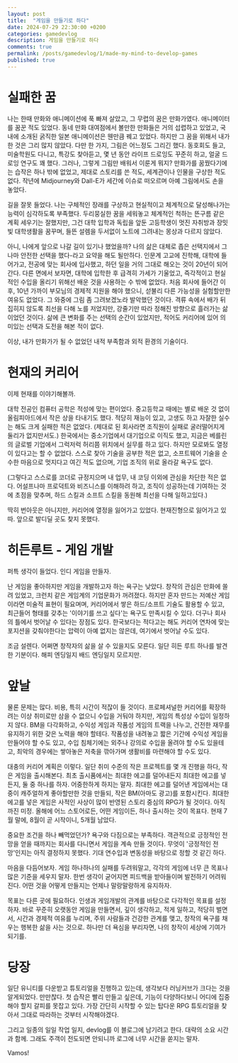 ```yaml
---
layout: post
title:  "게임을 만들기로 하다"
date: 2024-07-29 22:30:00 +0200
categories: gamedevlog
description: 게임을 만들기로 하다
comments: true
permalink: /posts/gamedevlog/1/made-my-mind-to-develop-games
published: true
---
```


# 실패한 꿈

나는 한때 만화와 애니메이션에 푹 빠져 살았고, 그 무렵의 꿈은 만화가였다. 애니메이터를 꿈꾼 적도 있었다. 동네 만화 대여점에서 볼만한 만화들은 거의 섭렵하고 있었고, 국내에 소개된 굵직한 일본 애니메이션은 웬만큼 꿰고 있었다. 하지만 그 꿈을 위해서 내가 한 것은 그리 많지 않았다. 다만 한 가지, 그림은 어느정도 그리긴 했다. 동호회도 들고, 미술학원도 다니고, 특강도 찾아듣고, 몇 년 동안 라이프 드로잉도 꾸준히 하고, 얼굴 드로잉 연구도 꽤 했다. 그러나, 그렇게 그림만 배워서 이룬게 뭐지? 만화가를 꿈꿨다기에는 습작은 하나 밖에 없었고, 제대로 스토리를 쓴 적도, 세계관이나 인물을 구상한 적도 없다. 작년에 Midjourney와 Dall-E가 세간에 이슈로 떠오르며 아예 그림에서도 손을 놓았다.

길을 잘못 들었다. 나는 구체적인 장래를 구상하고 현실적이고 체계적으로 달성해나가는 능력이 심각하도록 부족했다. 두리뭉실한 꿈을 세워놓고 체계적인 척하는 뜬구름 같은 계획 세우기는 잘했지만, 그건 대학 입학과 독립을 앞둔 고등학생이 멋진 자취방과 장밋빛 대학생활을 꿈꾸며, 들뜬 설렘을 두서없이 노트에 그려내는 몽상과 다르지 않았다.

아니, 나에게 앞으로 나갈 길이 있기나 했었을까? 나의 삶은 대체로 좁은 선택지에서 그나마 안전한 선택을 했다-라고 요약을 해도 될만하다. 인문계 고교에 진학해, 대학에 들어가고, 전공에 맞는 회사에 입사했고, 하던 일을 거의 그대로 해오는 것이 20년이 되어간다. 다른 면에서 보자면, 대학에 입학한 후 급격히 가세가 기울었고, 즉각적이고 현실적인 수입을 올리기 위해선 배운 것을 사용하는 수 밖에 없었다. 처음 회사에 들어간 이후, 10년 가까이 부모님의 경제적 지원을 해야 했으니, 섣불리 다른 가능성을 실험할만한 여유도 없었다. 그 와중에 그림 좀 그려보겠노라 발악했던 것이다. 격류 속에서 배가 뒤집히지 않도록 최선을 다해 노를 저었지만, 강줄기만 따라 정해진 방향으로 흘러가는 삶이었던 것이다. 삶에 큰 변화를 주는 선택의 순간이 있었지만, 적어도 커리어에 있어 의미있는 선택과 도전을 해본 적이 없다.

이상, 내가 만화가가 될 수 없었던 내적 부족함과 외적 환경의 기술이다.

# 현재의 커리어

이제 현재를 이야기해볼까.

대학 전공인 컴퓨터 공학은 적성에 맞는 편이었다. 중고등학교 때에는 별로 배운 것 없이 올림피아드에서 작은 상을 타내기도 했다. 적당히 재능이 있고, 고생도 하고 자잘한 실수는 해도 크게 실패한 적은 없었다. (제대로 된 회사라면 조직원이 실패로 굴러떨어지게 둘리가 없지만서도.) 한국에서는 중소기업에서 대기업으로 이직도 했고, 지금은 베를린의 글로벌 기업에서 그럭저럭 허리쯤 위치에서 실무를 하고 있다. 하지만 모로봐도 열정이 있다고는 할 수 없었다. 스스로 찾아 기술을 공부한 적은 없고, 소프트웨어 기술을 순수한 마음으로 멋지다고 여긴 적도 없으며, 기업 조직의 위로 올라갈 욕구도 없다.

(그렇다고 스스로를 코더로 규정지으며 내 업무, 내 코딩 이외에 관심을 차단한 적은 없다. 어설프나마 프로덕트와 비즈니스를 이해하려 하고, 조직이 성공하는데 기여하는 것에 초점을 맞추며, 하드 스킬과 소프트 스킬을 동원해 최선을 다해 일하고있다.)

딱히 번아웃은 아니지만, 커리어에 열정을 잃어가고 있었다. 현재진형으로 잃어가고 있따. 앞으로 발디딜 곳도 찾지 못했다.

# 히든루트 - 게임 개발

퍼특 생각이 들었다. 인디 게임을 만들자.

난 게임을 좋아하지만 게임을 개발하고자 하는 욕구는 낮았다. 창작의 관심은 만화에 쏠려 있었고, 크런치 같은 게임계의 기업문화가 꺼려졌다. 하지만 혼자 만드는 저예산 게임이라면 미술적 표현이 필요며며, 커리어에서 쌓은 하드/소프트 기술도 활용할 수 있고, 최근들어 형태를 갖추는 '이야기를 쓰고 싶다'는 욕구도 만족시킬 수 있다. 더구나 회사의 틀에서 벗어날 수 있다는 장점도 있다. 한국보다는 적다고는 해도 커리어 연차에 맞는 포지션을 갖춰야한다는 압력이 아예 없지는 않은데, 여기에서 벗어날 수도 있다.

조금 설렌다. 어쩌면 창작자의 삶을 살 수 있을지도 모른다. 일단 히든 루트 하나를 발견한 기분이다. 해피 엔딩일지 배드 엔딩일지 모르지만.

# 앞날

물론 문제는 많다. 비용, 특히 시간이 적잖이 들 것이다. 프로페셔널한 커리어를 확장하려는 이상 취미로만 삼을 수 없으니 수입을 거둬야 하지만, 게임의 특성상 수입이 일정하지 않다. BM을 다각화하고, 수익성 게임과 작품성 게임의 트랙을 나누고, 건전한 재무를 유지하기 위한 갖은 노력을 해야 할테다. 작품성을 내려놓고 짧은 기간에 수익성 게임을 만들어야 할 수도 있고, 수입 침체기에는 외주나 강의로 수입을 올려야 할 수도 있을테고, 최악의 경우에는 쌓아놓은 저축을 깎아가며 생활비를 마련해야 할 수도 있다.

대충의 커리어 계획은 이렇다. 일단 취미 수준의 작은 프로젝트를 몇 개 진행을 하다, 작은 게임을 출시해본다. 최초 출시품에서는 최대한 에고를 덜어내든지 최대한 에고를 넣든지, 둘 중 하나를 하자. 어중한하게 하지는 말자. 최대한 에고를 덜어낸 게임에서는 대중이 캐주얼하게 좋아할만한 것을 만들되, 작은 BM(아마도 광고)를 포함시킨다. 최대한 에고를 넣은 게임은 사적인 사상이 많이 반영된 스토리 중심의 RPG가 될 것이다. 아직까진 미정. 올해에 어느 스토어로든, 어떤 게임이든, 하나 출시하는 것이 목표다. 현재 7월 말에, 8월이 곧 시작이니, 5개월 남았다.

중요한 조건을 하나 빼먹었던가? 욕구와 다짐으로는 부족하다. 객관적으로 긍정적인 전망을 얻을 때까지는 회사를 다니면서 게임을 계속 만들 것이다. 무엇이 '긍정적인 전망'인지는 아직 결정하지 못했다. 기대 연수입과 변동성을 바탕으로 정할 것 같긴 하다.

마음을 다듬어보자. 게임 하나하나의 실패를 두려워말고, 각각의 게임에 너무 큰 목표나 많은 기준을 세우지 말자. 한번 생각이 굳어지면 피드백을 받아들이며 발전하기 어려워진다. 어떤 것을 어떻게 만들지는 언제나 말랑말랑하게 유지하자.

목표는 다른 곳에 필요하다. 인생과 게임개발의 관계를 바탕으로 다각적인 목표를 설정하자. 바로 꾸준히 오랫동안 게임을 만들면서, 깊이 생각하고, 적게 일하고, 적당히 벌면서, 시간과 경제적 여유를 누리며, 주위 사람들과 건강한 관계를 맺고, 창작의 욕구를 채우는 행복한 삶을 사는 것으로. 하나만 더 욕심을 부리자면, 나의 창작이 세상에 기여가 되기를.

# 당장

일단 유니티를 다운받고 튜토리얼을 진행하고 있는데, 생각보다 러닝커브가 크다는 것을 알게되었다. 만만찮다. 첫 습작은 빨리 만들고 싶은데, 기능이 다양하다보니 어디에 집중해야 할지 갈피를 못잡고 있다. 가장 간단히 시작할 수 있는 탑다운 RPG 튜토리얼을 찾아서 그대로 따라하는 것부터 시작해야겠다.

그리고 일종의 일일 작업 일지, devlog를 이 블로그에 남기려고 한다. 대략의 소요 시간과 함께. 그래도 주객이 전도되면 안되니까 로그에 너무 시간을 쏟지는 말자.

Vamos!

